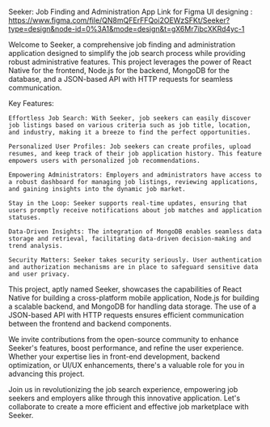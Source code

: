 Seeker: Job Finding and Administration App
Link for Figma UI designing : https://www.figma.com/file/QN8mQFErFFQoi2OEWzSFKt/Seeker?type=design&node-id=0%3A1&mode=design&t=gX6Mr7ibcXKRd4yc-1

Welcome to Seeker, a comprehensive job finding and administration application designed to simplify the job search process while providing robust administrative features. This project leverages the power of React Native for the frontend, Node.js for the backend, MongoDB for the database, and a JSON-based API with HTTP requests for seamless communication.

Key Features:

    Effortless Job Search: With Seeker, job seekers can easily discover job listings based on various criteria such as job title, location, and industry, making it a breeze to find the perfect opportunities.

    Personalized User Profiles: Job seekers can create profiles, upload resumes, and keep track of their job application history. This feature empowers users with personalized job recommendations.

    Empowering Administrators: Employers and administrators have access to a robust dashboard for managing job listings, reviewing applications, and gaining insights into the dynamic job market.

    Stay in the Loop: Seeker supports real-time updates, ensuring that users promptly receive notifications about job matches and application statuses.

    Data-Driven Insights: The integration of MongoDB enables seamless data storage and retrieval, facilitating data-driven decision-making and trend analysis.

    Security Matters: Seeker takes security seriously. User authentication and authorization mechanisms are in place to safeguard sensitive data and user privacy.

This project, aptly named Seeker, showcases the capabilities of React Native for building a cross-platform mobile application, Node.js for building a scalable backend, and MongoDB for handling data storage. The use of a JSON-based API with HTTP requests ensures efficient communication between the frontend and backend components.

We invite contributions from the open-source community to enhance Seeker's features, boost performance, and refine the user experience. Whether your expertise lies in front-end development, backend optimization, or UI/UX enhancements, there's a valuable role for you in advancing this project.

Join us in revolutionizing the job search experience, empowering job seekers and employers alike through this innovative application. Let's collaborate to create a more efficient and effective job marketplace with Seeker.
